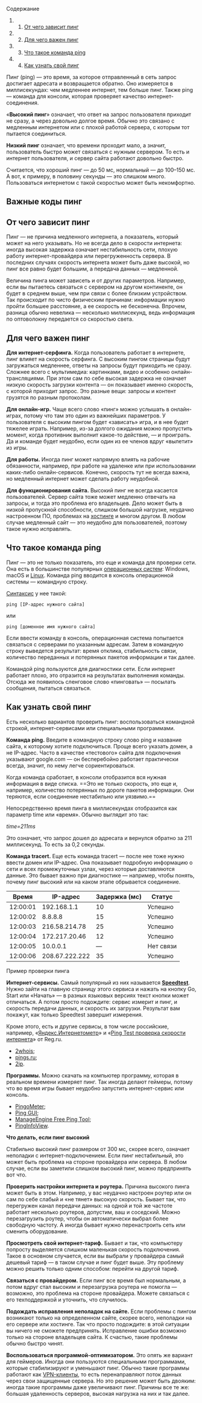 Содержание

1. 1. [От чего зависит пинг](https://blog.skillfactory.ru/glossary/ping/#от-чего-зависит-пинг)
2. 2. [Для чего важен пинг](https://blog.skillfactory.ru/glossary/ping/#для-чего-важен-пинг)
3. 3. [Что такое команда ping](https://blog.skillfactory.ru/glossary/ping/#что-такое-команда-ping)
4. 4. [Как узнать свой пинг](https://blog.skillfactory.ru/glossary/ping/#как-узнать-свой-пинг)

Пинг (ping) — это время, за которое отправленный в сеть запрос достигает адресата и возвращается обратно. Оно измеряется в миллисекундах: чем медленнее интернет, тем больше пинг. Также ping — команда для консоли, которая проверяет качество интернет-соединения.

«**Высокий пинг**» означает, что ответ на запрос пользователя приходит не сразу, а через довольно долгое время. Обычно это связано с медленным интернетом или с плохой работой сервера, с которым тот пытается соединиться.

**Низкий пинг** означает, что времени проходит мало, а значит, пользователь быстро может связаться с нужным сервером. То есть и интернет пользователя, и сервер сайта работают довольно быстро.

Считается, что хороший пинг — до 50 мс, нормальный — до 100–150 мс. А вот, к примеру, в половину секунды — это слишком много. Пользоваться интернетом с такой скоростью может быть некомфортно.

## **Важные коды пинг**


## **От чего зависит пинг**

Пинг — не причина медленного интернета, а показатель, который может на него указывать. Но не всегда дело в скорости интернета: иногда высокая задержка означает нестабильность сети, плохую работу интернет-провайдера или перегруженность сервера. В последних случаях скорость интернета может быть даже высокой, но пинг все равно будет большим, а передача данных — медленной.

Величина пинга может зависеть и от других параметров. Например, если вы пытаетесь связаться с сервером на другом континенте, он будет в среднем выше, чем при связи с более близким устройством. Так происходит по чисто физическим причинам: информации нужно пройти большее расстояние, а ее скорость не бесконечна. Впрочем, разница обычно невелика — несколько миллисекунд, ведь информация по оптоволокну передается со скоростью света.

## **Для чего важен пинг**

**Для интернет-серфинга.** Когда пользователь работает в интернете, пинг влияет на скорость серфинга. С высоким пингом страницы будут загружаться медленнее, ответы на запросы будут приходить не сразу. Сложнее всего с мультимедиа: картинками, видео и особенно онлайн-трансляциями. При этом сам по себе высокая задержка не означает низкую скорость загрузки контента — он показывает именно скорость, с которой приходит запрос. Это разные вещи: запросы и контент грузятся по разным протоколам.

**Для онлайн-игр.** Чаще всего слово «пинг» можно услышать в онлайн-играх, потому что там это один из важнейших параметров. У пользователя с высоким пингом будет «зависать» игра, и в нее будет тяжелее играть. Например, из-за долгого ожидания можно пропустить момент, когда противник выполнит какое-то действие, — и проиграть. Да и команде будет неудобно, если один из ее членов вдруг «вылетит» из игры.

**Для работы.** Иногда пинг может напрямую влиять на рабочие обязанности, например, при работе на удаленке или при использовании каких-либо онлайн-сервисов. Конечно, скорость тут не всегда важна, но медленный интернет может сделать работу неудобной.

**Для функционирования сайта.** Высокий пинг не всегда касается пользователей. Сервер сайта тоже может медленно отвечать на запросы, и тогда это проблема его владельцев. Дело может быть в низкой пропускной способности, слишком большой нагрузке, неудачно настроенном ПО, проблемах на [хостин](https://blog.skillfactory.ru/glossary/hosting/)[г](https://blog.skillfactory.ru/glossary/hosting/)[е](https://blog.skillfactory.ru/glossary/hosting/) и многом другом. В любом случае медленный сайт — это неудобно для пользователей, поэтому такое нужно исправлять.

## **Что такое команда ping**

Пинг — это не только показатель, это еще и команда для проверки сети. Она есть в большинстве популярных [операционных систем](https://blog.skillfactory.ru/glossary/operaczionnaya-sistema/): Windows, macOS и [Linux](https://blog.skillfactory.ru/glossary/linux/). Команда ping вводится в консоль операционной системы — командную строку.

[Синтаксис](https://blog.skillfactory.ru/glossary/sintaksis/) у нее такой:

```
ping [IP-адрес нужного сайта]
```

или

```
ping [доменное имя нужного сайта]
```

Если ввести команду в консоль, операционная система попытается связаться с серверами по указанным адресам. Затем в командную строку выведется результат: время отклика, стабильность связи, количество переданных и потерянных пакетов информации и так далее.

Командой ping пользуются для диагностики сети. Если интернет работает плохо, это отразится на результатах выполнения команды. Отсюда же появилось сленговое слово «пинговать» — посылать сообщения, пытаться связаться.

## **Как узнать свой пинг**

Есть несколько вариантов проверить пинг: воспользоваться командной строкой, интернет-сервисами или специальными программами.

**Команда ping.** Введите в командную строку слово ping и название сайта, к которому хотите подключиться. Проще всего указать домен, а не IP-адрес. Часто в качестве «тестового» сайта для подключения указывают google.com — он бесперебойно работает практически всегда, значит, по нему легче сориентироваться.

Когда команда сработает, в консоли отобразится вся нужная информация в виде списка. ==Это не только скорость, это еще и, например, количество потерянных по дороге пакетов информации. Они теряются, если соединение нестабильно или уязвимо.==

Непосредственно время пинга в миллисекундах отобразится как параметр time или «время». Обычно выглядит это так:

_time=211ms_

Это означает, что запрос дошел до адресата и вернулся обратно за 211 миллисекунд. То есть за 0,2 секунды.

**Команда tracert.** Еще есть команда tracert — после нее тоже нужно ввести домен или IP-адрес. Она показывает подробную информацию о сети и всех промежуточных узлах, через которые доставляются данные. Это бывает важно при диагностике — например, чтобы понять, почему пинг высокий или на каком этапе обрывается соединение.

|Время|IP-адрес|Задержка (мс)|Статус|
|---|---|---|---|
|12:00:01|192.168.1.1|10|Успешно|
|12:00:02|8.8.8.8|15|Успешно|
|12:00:03|216.58.214.78|25|Успешно|
|12:00:04|172.217.20.46|12|Успешно|
|12:00:05|10.0.0.1|—|Нет связи|
|12:00:06|208.67.222.222|35|Успешно|

Пример проверки пинга

**Интернет-сервисы.** Самый популярный из них называется [**Speedtest**](https://www.speedtest.net/). Нужно зайти на главную страницу этого сервиса и нажать на кнопку Go, Start или «Начать» — в разных языковых версиях текст кнопки может отличаться. А потом просто подождите: сервис измерит и пинг, и скорость передачи данных, и скорость их загрузки. Результат вам покажут, как только Speedtest завершит измерения.

Кроме этого, есть и другие сервисы, в том числе российские, например, «[Яндекс.Интернетометр](https://yandex.ru/internet/)» и «[Ping Test проверка скорости интернета](https://www.reg.ru/web-tools/speedtest/ping-test)» от Reg.ru.

- [2whois](https://2whois.ru/?t=ping);
- [pings.ru](https://pings.ru/ping-test/);
- [2ip](https://2ip.ru/ping/).

**Программы.** Можно скачать на компьютер программу, которая в реальном времени измеряет пинг. Так иногда делают геймеры, потому что во время игры бывает неудобно запустить интернет-сервис или консоль.

- [PingoMeter](https://github.com/EFLFE/PingoMeter/releases);
- [Ping GUI](https://sourceforge.net/projects/pinggui1/);
- [ManageEngine Free Ping Tool](https://www.manageengine.com/free-ping-tool/free-ping-tool-index.html);
- [PingInfoView](https://emcosoftware.com/ping-monitor).

**Что делать, если пинг высокий**

Стабильно высокий пинг размером от 300 мс, скорее всего, означает неполадки с интернет-подключением. Если пинг нестабильный, это может быть проблема на стороне провайдера или сервера. В любом случае, если вы заметили слишком высокий пинг, можно предпринять вот что.

**Проверить настройки интернета и роутера.** Причина высокого пинга может быть в этом. Например, у вас неудачно настроен роутер или он сам по себе слабый и «не тянет» высокую скорость. Бывает так, что перегружен канал передачи данных: на одной и той же частоте работает несколько роутеров, допустим, ваш и соседский. Можно перезагрузить роутер, чтобы он автоматически выбрал более свободную частоту. А иногда бывает нужно перенастроить сеть или сменить оборудование.

**Просмотреть свой интернет-тариф.** Бывает и так, что компьютеру попросту выделяется слишком маленькая скорость подключения. Такое в основном случается, если вы выбрали у провайдера самый дешевый тариф — в таком случае и пинг будет выше. Эту проблему можно решить только одним способом: перейти на другой тариф.

**Связаться с провайдером.** Если пинг все время был нормальным, а потом вдруг стал высоким и перезагрузка роутера не помогла — возможно, это проблема на стороне провайдера. Можете связаться с его техподдержкой и уточнить, что случилось.

**Подождать исправления неполадок на сайте.** Если проблемы с пингом возникают только на определенном сайте, скорее всего, неполадки на его сервере или хостинге. Так что просто подождите: в этой ситуации вы ничего не сможете предпринять. Исправление ошибки возможно только на стороне владельцев сайта. К счастью, такие проблемы обычно быстро чинят.

**Воспользоваться программой-оптимизатором.** Это опять же вариант для геймеров. Иногда они пользуются специальными программами, которые стабилизируют и уменьшают пинг. Обычно такие программы работают как [VPN-клиенты](https://blog.skillfactory.ru/glossary/vpn/), то есть перенаправляют поток данных через свои защищенные сервера. Но это решение может быть двояким: иногда такие программы даже увеличивают пинг. Причины все те же: большая удаленность серверов, высокая нагрузка на них и так далее.